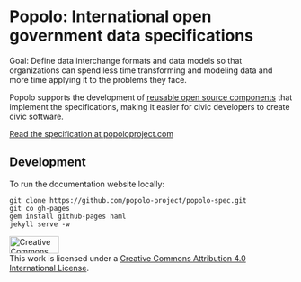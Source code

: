# Popolo: International open government data specifications

Goal: Define data interchange formats and data models so that organizations can spend less time transforming and modeling data and more time applying it to the problems they face.

Popolo supports the development of [reusable open source components](http://poplus.org/components/current/) that implement the specifications, making it easier for civic developers to create civic software.

[Read the specification at popoloproject.com](http://www.popoloproject.com/)

## Development

To run the documentation website locally:

    git clone https://github.com/popolo-project/popolo-spec.git
    git co gh-pages
    gem install github-pages haml
    jekyll serve -w

<a rel="license" href="http://creativecommons.org/licenses/by/4.0/"><img alt="Creative Commons License" width="88" height="31" src="https://i.creativecommons.org/l/by/4.0/88x31.png"></a><br>This work is licensed under a <a rel="license" href="http://creativecommons.org/licenses/by/4.0/">Creative Commons Attribution 4.0 International License</a>.
